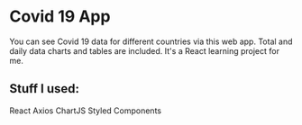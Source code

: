 # Covid 19 App
You can see Covid 19 data for different countries via this web app. Total and daily data charts and tables are included. It's a React learning project for me.
## Stuff I used:
React
Axios
ChartJS
Styled Components
